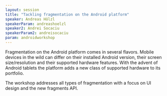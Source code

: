 ```yaml
---
layout: session
title: "Tackling fragmentation on the Android platform"
speaker: Andreas Hölzl
speakerParam: andreashoelzl
speaker2: Andrei Socaciu
speakerParam2: andreisocaciu
param: androidworkshop
---
```


Fragmentation on the Android platform comes in several flavors.
Mobile devices in the wild can differ on their installed Android version, their screen size/resolution and their supported hardware features.
With the advent of Android tablets the platform adds a new class of supported hardware to its portfolio.

The workshop addresses all types of fragmentation with a focus on UI design and the new fragments API.